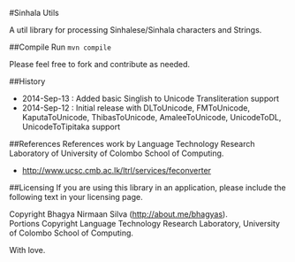 #Sinhala Utils

A util library for processing Sinhalese/Sinhala characters and Strings.

##Compile
Run `mvn compile`

Please feel free to fork and contribute as needed.

##History
- 2014-Sep-13 : Added basic Singlish to Unicode Transliteration support
- 2014-Sep-12 : Initial release with DLToUnicode, FMToUnicode, KaputaToUnicode, ThibasToUnicode, AmaleeToUnicode, UnicodeToDL, UnicodeToTipitaka support


##References
References work by Language Technology Research Laboratory of University of Colombo School of Computing.

- http://www.ucsc.cmb.ac.lk/ltrl/services/feconverter

##Licensing
If you are using this library in an application, please include the following text in your licensing page.

Copyright Bhagya Nirmaan Silva (http://about.me/bhagyas).  
Portions Copyright Language Technology Research Laboratory, University of Colombo School of Computing.

With love.